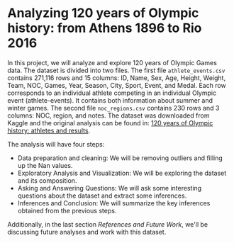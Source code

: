 # Analyzing 120 years of Olympic history: from Athens 1896 to Rio 2016

In this project, we will analyze and explore 120 years of Olympic Games data. The dataset is divided into two files. The first file `athlete_events.csv` contains 271,116 rows and 15 columns: ID, Name, Sex, Age,	Height,	Weight,	Team,	NOC,	Games, Year,	Season,	City,	Sport, Event, and	Medal. Each row corresponds to an individual athlete competing in an individual Olympic event (athlete-events). It contains both information about summer and winter games. The second file `noc_regions.csv` contains 230 rows and 3 columns: NOC, region, and notes. The dataset was downloaded from Kaggle and the original analysis can be found in: [120 years of Olympic history: athletes and results](https://www.kaggle.com/code/heesoo37/olympic-history-data-a-thorough-analysis/report).

The analysis will have four steps:
- Data preparation and cleaning: We will be removing outliers and filling up the Nan values.
- Exploratory Analysis and Visualization: We will be exploring the dataset and its composition.
- Asking and Answering Questions: We will ask some interesting questions about the dataset and extract some inferences.
- Inferences and Conclusion: We will summarize the key inferences obtained from the previous steps.

Additionally, in the last section *References and Future Work*, we'll be discussing future analyses and work with this dataset.
